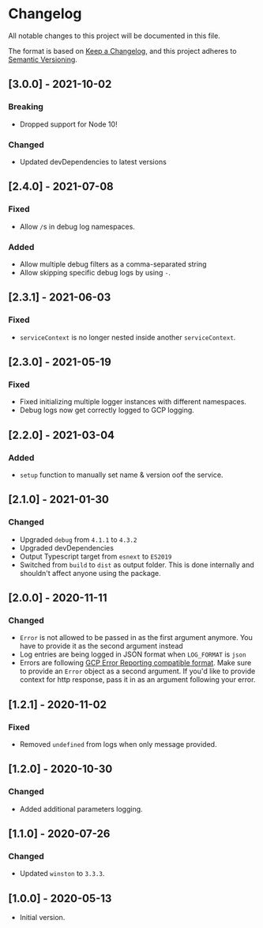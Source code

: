 # Changelog

All notable changes to this project will be documented in this file.

The format is based on [Keep a Changelog](https://keepachangelog.com/en/1.0.0/),
and this project adheres to [Semantic Versioning](https://semver.org/spec/v2.0.0.html).

## [3.0.0] - 2021-10-02

### Breaking

- Dropped support for Node 10!

### Changed

- Updated devDependencies to latest versions

## [2.4.0] - 2021-07-08

### Fixed

- Allow `/`s in debug log namespaces.

### Added

- Allow multiple debug filters as a comma-separated string
- Allow skipping specific debug logs by using `-`.

## [2.3.1] - 2021-06-03

### Fixed

- `serviceContext` is no longer nested inside another `serviceContext`.

## [2.3.0] - 2021-05-19

### Fixed

- Fixed initializing multiple logger instances with different namespaces.
- Debug logs now get correctly logged to GCP logging.

## [2.2.0] - 2021-03-04

### Added

- `setup` function to manually set name & version oof the service.


## [2.1.0] - 2021-01-30

### Changed

- Upgraded `debug` from `4.1.1` to `4.3.2`
- Upgraded devDependencies
- Output Typescript target from `esnext` to `ES2019`
- Switched from `build` to `dist` as output folder. This is done internally and shouldn't affect anyone using the package.

## [2.0.0] - 2020-11-11

### Changed

- `Error` is not allowed to be passed in as the first argument anymore. You have to provide it as the second argument instead
- Log entries are being logged in JSON format when `LOG_FORMAT` is `json`
- Errors are following [GCP Error Reporting compatible format](https://cloud.google.com/error-reporting/docs/formatting-error-messages#json_representation). Make sure to provide an `Error` object as a second argument. If you'd like to provide context for http response, pass it in as an argument following your error.

## [1.2.1] - 2020-11-02

### Fixed

- Removed `undefined` from logs when only message provided.

## [1.2.0] - 2020-10-30

### Changed

- Added additional parameters logging.

## [1.1.0] - 2020-07-26

### Changed

- Updated `winston` to `3.3.3`.

## [1.0.0] - 2020-05-13

- Initial version.
